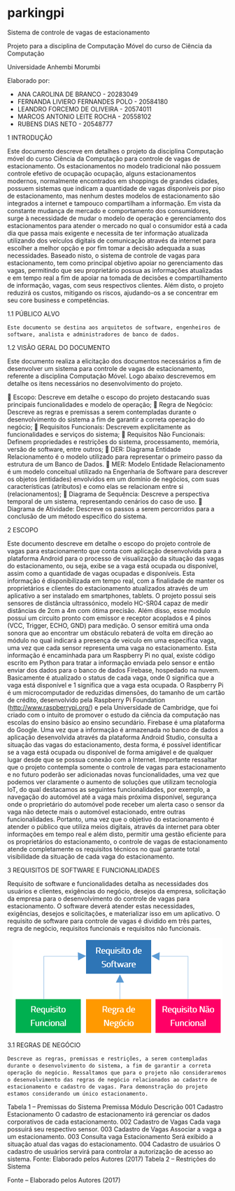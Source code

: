 # parkingpi
Sistema de controle de vagas de estacionamento

Projeto para a disciplina de Computação Móvel do curso de Ciência da Computação 

Universidade Anhembi Morumbi

Elaborado por:

 - ANA CAROLINA DE BRANCO - 20283049
 - FERNANDA LIVIERO FERNANDES POLO - 20584180
 - LEANDRO FORCEMO DE OLIVEIRA - 20574011
 - MARCOS ANTONIO LEITE ROCHA - 20558102
 - RUBENS DIAS NETO - 20548777

1 INTRODUÇÃO

Este documento descreve em detalhes o projeto da disciplina Computação móvel do curso Ciência da Computação para controle de vagas de estacionamento. Os estacionamentos no modelo tradicional não possuem controle efetivo de ocupação ocupação, alguns estacionamentos modernos, normalmente encontrados em shoppings de grandes cidades, possuem sistemas que indicam a quantidade de vagas disponíveis por piso de estacionamento, mas nenhum destes modelos de estacionamento são integrados a internet e tampouco compartilham a informação. Em vista da constante mudança de mercado e comportamento dos consumidores, surge à necessidade de mudar o modelo de operação e gerenciamento dos estacionamentos para atender o mercado no qual o consumidor está a cada dia que passa mais exigente e necessita de ter informação atualizada utilizando dos veículos digitais de comunicação através da internet para escolher a melhor opção e por fim tomar a decisão adequada a suas necessidades. Baseado nisto, o sistema de controle de vagas para estacionamento, tem como principal objetivo apoiar no gerenciamento das vagas, permitindo que seu proprietário possua as informações atualizadas e em tempo real a fim de apoiar na tomada de decisões e compartilhamento de informação, vagas, com seus respectivos clientes. Além disto, o projeto reduzirá os custos, mitigando os riscos, ajudando-os a se concentrar em seu core business e competências.

1.1 PÚBLICO ALVO

	Este documento se destina aos arquitetos de software, engenheiros de software, analista e administradores de banco de dados.

1.2 VISÃO GERAL DO DOCUMENTO

Este documento realiza a elicitação dos documentos necessários a fim de desenvolver um sistema para controle de vagas de estacionamento, referente a disciplina Computação Móvel. Logo abaixo descrevemos em detalhe os itens necessários no desenvolvimento do projeto.

	Escopo: Descreve em detalhe o escopo do projeto destacando suas principais funcionalidades e modelo de operação;
	Regra de Negócio: Descreve as regras e premissas a serem contempladas durante o desenvolvimento do sistema a fim de garantir a correta operação do negócio;
	Requisitos Funcionais: Descrevem explicitamente as funcionalidades e serviços do sistema;
	Requisitos Não Funcionais: Definem propriedades e restrições do sistema, processamento, memória, versão de software, entre outros;
	DER: Diagrama Entidade Relacionamento é o modelo utilizado para representar o primeiro passo da estrutura de um Banco de Dados.
	MER: Modelo Entidade Relacionamento é um modelo conceitual utilizado na Engenharia de Software para descrever os objetos (entidades) envolvidos em um domínio de negócios, com suas características (atributos) e como elas se relacionam entre si (relacionamentos);
	Diagrama de Sequência: Descreve a perspectiva temporal de um sistema, representando cenários do caso de uso.
	Diagrama de Atividade: Descreve os passos a serem percorridos para a conclusão de um método específico do sistema.


2 ESCOPO

Este documento descreve em detalhe o escopo do projeto controle de vagas para estacionamento que conta com aplicação desenvolvida para a plataforma Android para o processo de visualização da situação das vagas do estacionamento, ou seja, exibe se a vaga está ocupada ou disponível, assim como a quantidade de vagas ocupadas e disponíveis. Esta informação é disponibilizada em tempo real, com a finalidade de manter os proprietários e clientes do estacionamento atualizados através de um aplicativo a ser instalado em smartphones, tablets. 
O projeto possui seis sensores de distância ultrassónico, modelo HC-SR04 capaz de medir distâncias de 2cm a 4m com ótima precisão. Além disso, esse modulo possui um circuito pronto com emissor e receptor acoplados e 4 pinos (VCC, Trigger, ECHO, GND) para medição. O sensor emitirá uma onda sonora que ao encontrar um obstáculo rebaterá de volta em direção ao módulo no qual indicará a presença de veiculo em uma especifica vaga, uma vez que cada sensor representa uma vaga no estacionamento.
Esta informação é encaminhada para um Raspberry Pi no qual, existe código escrito em Python para tratar a informação enviada pelo sensor e então enviar dos dados para o banco de dados Firebase, hospedado na nuvem. Basicamente é atualizado o status de cada vaga, onde 0 significa que a vaga está disponível e 1 significa que a vaga esta ocupada. 
O Raspberry Pi é um microcomputador de reduzidas dimensões, do tamanho de um cartão de crédito, desenvolvido pela Raspberry Pi Foundation (http://www.raspberrypi.org/) e pela Universidade de Cambridge, que foi criado com o intuito de promover o estudo da ciência da computação nas escolas do ensino básico ao ensino secundário. Firebase é uma plataforma do Google.
Uma vez que a informação é armazenada no banco de dados a aplicação desenvolvida através da plataforma Android Studio, consulta a situação das vagas do estacionamento, desta forma, é possível identificar se a vaga está ocupada ou disponível de forma amigável e de qualquer lugar desde que se possua conexão com a Internet.
Importante ressaltar que o projeto contempla somente o controle de vagas para estacionamento e no futuro poderão ser adicionadas novas funcionalidades, uma vez que podemos ver claramente o aumento de soluções que utilizam tecnologia IoT, do qual destacamos as seguintes funcionalidades, por exemplo, a navegação do automóvel até a vaga mais próxima disponível, segurança onde o proprietário do automóvel pode receber um alerta caso o sensor da vaga não detecte mais o automóvel estacionado, entre outras funcionalidades. 
Portanto, uma vez que o objetivo do estacionamento é atender o público que utiliza meios digitais, através da internet para obter informações em tempo real e além disto, permitir uma gestão eficiente para os proprietários do estacionamento, o controle de vagas de estacionamento atende completamente os requisitos técnicos no qual garante total visibilidade da situação de cada vaga do estacionamento.



3 REQUISITOS DE SOFTWARE E FUNCIONALIDADES

Requisito de software e funcionalidades detalha as necessidades dos usuários e clientes, exigências do negócio, desejos da empresa, solicitação da empresa para o desenvolvimento do controle de vagas para estacionamento. O software deverá atender estas necessidades, exigências, desejos e solicitações, e materializar isso em um aplicativo. O requisito de software para controle de vagas é dividido em três partes, regra de negócio, requisitos funcionais e requisitos não funcionais.

<center><img src="/imgs/requisitosoftware.png"></center>

3.1 REGRAS DE NEGÓCIO

	Descreve as regras, premissas e restrições, a serem contempladas durante o desenvolvimento do sistema, a fim de garantir a correta operação do negócio. Ressaltamos que para o projeto não consideraremos o desenvolvimento das regras de negócio relacionados ao cadastro de estacionamento e cadastro de vagas. Para demonstração do projeto estamos considerando um único estacionamento.
Tabela 1 – Premissas do Sistema
Premissa	Módulo	Descrição
001	Cadastro Estacionamento	O cadastro de estacionamento irá gerenciar os dados corporativos de cada estacionamento. 
002	Cadastro de Vagas	Cada vaga possuirá seu respectivo sensor.
003	Cadastro de Vagas	Associar a vaga a um estacionamento.
003	Consulta vaga Estacionamento	Será exibido a situação atual das vagas do estacionamento.
004	Cadastro de usuários	O cadastro de usuários servirá para controlar a autorização de acesso ao sistema.
Fonte: Elaborado pelos Autores (2017)
Tabela 2 – Restrições do Sistema
 
Fonte – Elaborado pelos Autores (2017)
